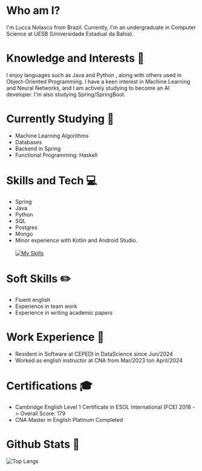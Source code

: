 # Who am I? 
I'm Lucca Nolasco from Brazil. 
Currently, I'm an undergraduate in Computer Science at UESB (Universidade Estadual da Bahia). 

# Knowledge and Interests 🧪 
I enjoy languages such as Java and Python , along with others used in Object-Oriented Programming. I have a keen interest in Machine Learning and Neural Networks, and I am actively studying to become an AI developer. I'm also studying Spring/SpringBoot.


# Currently Studying 🤖
- Machine Learning Algorithms
- Databases
- Backend in Spring
- Functional Programming: Haskell

# Skills and Tech 💻 
- Spring
- Java
- Python
- SQL
- Postgres
- Mongo
- Minor experience with Kotlin and Android Studio. <br><br>
[![My Skills](https://skillicons.dev/icons?i=python,java,spring,postgres,js,kotlin)](https://skillicons.dev)

# Soft Skills ✏️ 
- Fluent english
- Experience in team work
- Experience in writing academic papers

# Work Experience 👷 
- Resident in Software at CEPEDI in DataScience since Jun/2024
- Worked as english instructor at CNA from Mar/2023 ton April/2024


# Certifications 🎓 
- Cambridge English Level 1 Certificate in ESOL International (FCE) 2018 -> Overall Score: 179
- CNA Master in English Platinum Completed

# Github Stats 💎  
![Top Langs](https://github-readme-stats.vercel.app/api/top-langs/?username=luccanolasco&layout=donut-vertical&theme=dracula)

